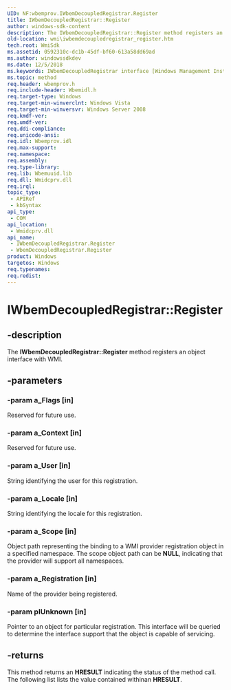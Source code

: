 ```yaml
---
UID: NF:wbemprov.IWbemDecoupledRegistrar.Register
title: IWbemDecoupledRegistrar::Register
author: windows-sdk-content
description: The IWbemDecoupledRegistrar::Register method registers an object interface with WMI.
old-location: wmi\iwbemdecoupledregistrar_register.htm
tech.root: WmiSdk
ms.assetid: 0592310c-dc1b-45df-bf60-613a58dd69ad
ms.author: windowssdkdev
ms.date: 12/5/2018
ms.keywords: IWbemDecoupledRegistrar interface [Windows Management Instrumentation],Register method, IWbemDecoupledRegistrar.Register, IWbemDecoupledRegistrar::Register, Register, Register method [Windows Management Instrumentation], Register method [Windows Management Instrumentation],IWbemDecoupledRegistrar interface, Register method [Windows Management Instrumentation],WbemDecoupledRegistrar object, WbemDecoupledRegistrar object [Windows Management Instrumentation],Register method, _hmm_iwbemdecoupledregistrar_register, wbemprov/IWbemDecoupledRegistrar::Register, wmi.iwbemdecoupledregistrar_register
ms.topic: method
req.header: wbemprov.h
req.include-header: Wbemidl.h
req.target-type: Windows
req.target-min-winverclnt: Windows Vista
req.target-min-winversvr: Windows Server 2008
req.kmdf-ver: 
req.umdf-ver: 
req.ddi-compliance: 
req.unicode-ansi: 
req.idl: Wbemprov.idl
req.max-support: 
req.namespace: 
req.assembly: 
req.type-library: 
req.lib: Wbemuuid.lib
req.dll: Wmidcprv.dll
req.irql: 
topic_type:
 - APIRef
 - kbSyntax
api_type:
 - COM
api_location:
 - Wmidcprv.dll
api_name:
 - IWbemDecoupledRegistrar.Register
 - WbemDecoupledRegistrar.Register
product: Windows
targetos: Windows
req.typenames: 
req.redist: 
---
```


# IWbemDecoupledRegistrar::Register


## -description


The 
<b>IWbemDecoupledRegistrar::Register</b> method registers an object interface with WMI.


## -parameters




### -param a_Flags [in]

Reserved for future use.


### -param a_Context [in]

Reserved for future use.


### -param a_User [in]

String identifying the user for this registration.


### -param a_Locale [in]

String identifying the locale for this registration.


### -param a_Scope [in]

Object path representing the binding to a WMI provider registration object in a specified namespace. The scope object path can be <b>NULL</b>, indicating that the provider will support all namespaces.


### -param a_Registration [in]

Name of the provider being registered.


### -param pIUnknown [in]

Pointer to an object for particular registration. This interface will be queried to determine the interface support that the object is capable of servicing.


## -returns



This method returns an <b>HRESULT</b> indicating the status of the method call. The following list lists the value contained withinan <b>HRESULT</b>.



